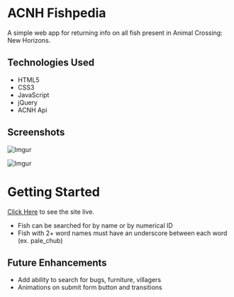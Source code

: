 # ACNH Fishpedia
A simple web app for returning info on all fish present in Animal Crossing: New Horizons.

## Technologies Used
- HTML5
- CSS3
- JavaScript
- jQuery
- ACNH Api

## Screenshots
![Imgur](https://i.imgur.com/hYgH8QA.png)

![Imgur](https://i.imgur.com/38HA5Q4.png)

# Getting Started
[Click Here](https://acnh-fishpedia.netlify.app/) to see the site live.
- Fish can be searched for by name or by numerical ID
- Fish with 2+ word names must have an underscore between each word (ex. pale_chub)

## Future Enhancements
- Add ability to search for bugs, furniture, villagers
- Animations on submit form button and transitions
